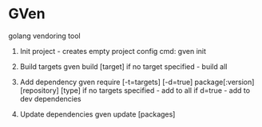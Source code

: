 GVen
====

golang vendoring tool

1. Init project - creates empty project config
   cmd: gven init

2. Build targets
   gven build [target]
   if no target specified - build all

3. Add dependency
   gven require [-t=targets] [-d=true] package[:version] [repository] [type]
   if no targets specified - add to all
   if d=true - add to dev dependencies

4. Update dependencies
   gven update [packages]
